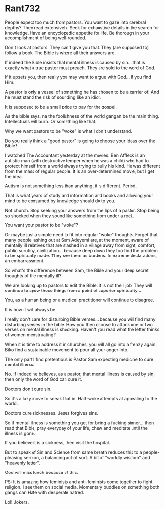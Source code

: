 # Rant732



People expect too much from pastors. You want to gaze into cerebral depths? Then read extensively. Seek for exhaustive details in the search for knowledge. Have an encyclopedic appetite for life. Be thorough in your accomplishment of being well-rounded.

Don't look at pastors. They can't give you that. They (are supposed to) follow a book. The Bible is where all their answers are.

If indeed the Bible insists that mental illness is caused by sin... that is exactly what a true pastor must preach. They are sold to the word of God.

If it upsets you, then really you may want to argue with God... if you find Him.

A pastor is only a vessel of something he has chosen to be a carrier of. And he must stand the risk of sounding like an idiot.

It is supposed to be a small price to pay for the gospel. 

As the bible says, na the foolishness of the world gangan be the main thing. Intellectuals will burn. Or something like that.

Why we want pastors to be "woke" is what I don't understand. 

Do you really think a "good pastor" is going to choose your ideas over the Bible?

I watched The Accountant yesterday at the movies. Ben Affleck is an autistic man (with destructive temper when he was a child) who had to protect himself from a world always trying to bully his kind. He was different from the mass of regular people. It is an over-determined movie, but I get the idea. 

Autism is not something less than anything, it is different. Period.

That is what years of study and information and books and allowing your mind to be consumed by knowledge should do to you. 

Not church. Stop seeking your answers from the lips of a pastor. Stop being so shocked when they sound like something from under a rock.

You want your pastor to be "woke"?

Or maybe just a simple need to fit into regular "woke" thoughts. Forget that many people lashing out at Sam Adeyemi are, at the moment, aware of mentally ill relatives that are stashed in a village away from sight, comfort, public scrutiny, civilization... because deep down they too find the problem to be spiritually made. They see them as burdens. In extreme declarations, an embarrassment.

So what's the difference between Sam, the Bible and your deep secret thoughts of the mentally ill?

We are looking up to pastors to edit the Bible. It is not their job. They will continue to spew these things from a point of superior spirituality...

You, as a human being or a medical practitioner  will continue to disagree.

It is how it will always be.

I really don't care for disturbing Bible verses... because you will find many disturbing verses in the bible. How you then choose to attack one or two verses on mental illness is shocking. Haven't you read what the letter thinks of women menstruating? 

When it is time to address it in churches, you will all go into a frenzy again. Biko find a sustainable movement to pour all your anger into.

The only part I find pretentious is Pastor Sam expecting medicine to cure mental illness. 

No. If indeed he believes, as a pastor, that mental illness is caused by sin, then only the word of God can cure it.

Doctors don't cure sin.

So it's a lazy move to sneak that in. Half-woke attempts at appealing to the world.

Doctors cure sicknesses. Jesus forgives sins.

So if mental illness is something you get for being a fucking sinner... then read that Bible, pray everyday of your life, chew and meditate until the illness is gone. 

If you believe it is a sickness, then visit the hospital. 

But to speak of Sin and Science from same breath reduces this to a people-pleasing sermon, a balancing act of sort. A bit of "worldly wisdom" and "heavenly letter".

God will miss lunch because of this.

PS: It is amazing how feminists and anti-feminists come together to fight religion. I see them on social media. Momentary buddies on something both gangs can Hate with desperate hatred.

Lol! Jokers.